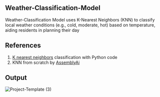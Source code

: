 ## Weather-Classification-Model
Weather-Classification Model uses K-Nearest Neighbors (KNN) to classify local weather conditions (e.g., cold, moderate, hot) based on temperature, aiding residents in planning their day

## References 

1. [K nearest neighbors](https://www.youtube.com/watch?v=CQveSaMyEwM) classification with Python code
2. KNN from scratch by [AssemblyAi](https://www.youtube.com/watch?v=rTEtEy5o3X0)

## Output

![Project-Template (3)](https://github.com/SadhaSivamx/Weather-Classification-Model/assets/106687593/9d2a6ad4-43fc-4f47-9dff-80e8cc64729e)
